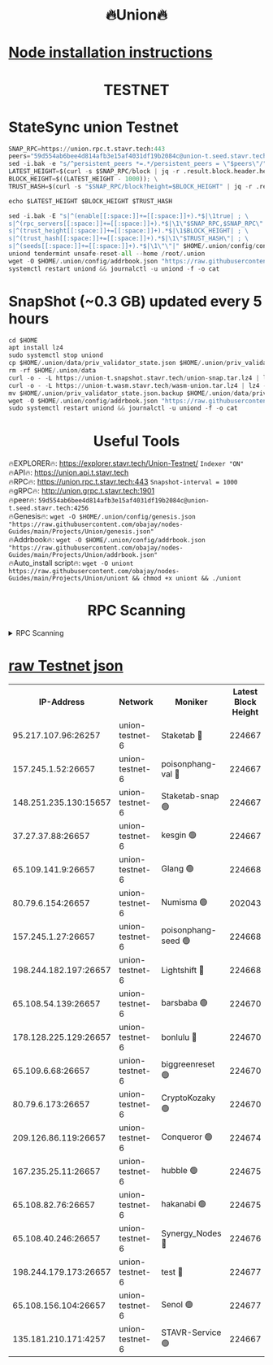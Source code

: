 <h1 align="center"> 🔥Union🔥</h1>

[Node installation instructions](https://github.com/obajay/nodes-Guides/tree/main/Projects/Union)
=

<h1 align="center"> TESTNET</h1>

# StateSync union Testnet
```python
SNAP_RPC=https://union.rpc.t.stavr.tech:443
peers="59d554ab6bee4d814afb3e15af4031df19b2084c@union-t.seed.stavr.tech:4256"
sed -i.bak -e "s/^persistent_peers *=.*/persistent_peers = \"$peers\"/" $HOME/.union/config/config.toml
LATEST_HEIGHT=$(curl -s $SNAP_RPC/block | jq -r .result.block.header.height); \
BLOCK_HEIGHT=$((LATEST_HEIGHT - 1000)); \
TRUST_HASH=$(curl -s "$SNAP_RPC/block?height=$BLOCK_HEIGHT" | jq -r .result.block_id.hash)

echo $LATEST_HEIGHT $BLOCK_HEIGHT $TRUST_HASH

sed -i.bak -E "s|^(enable[[:space:]]+=[[:space:]]+).*$|\1true| ; \
s|^(rpc_servers[[:space:]]+=[[:space:]]+).*$|\1\"$SNAP_RPC,$SNAP_RPC\"| ; \
s|^(trust_height[[:space:]]+=[[:space:]]+).*$|\1$BLOCK_HEIGHT| ; \
s|^(trust_hash[[:space:]]+=[[:space:]]+).*$|\1\"$TRUST_HASH\"| ; \
s|^(seeds[[:space:]]+=[[:space:]]+).*$|\1\"\"|" $HOME/.union/config/config.toml
uniond tendermint unsafe-reset-all --home /root/.union
wget -O $HOME/.union/config/addrbook.json "https://raw.githubusercontent.com/obajay/nodes-Guides/main/Projects/Union/addrbook.json"
systemctl restart uniond && journalctl -u uniond -f -o cat
```
# SnapShot (~0.3 GB) updated every 5 hours
```python
cd $HOME
apt install lz4
sudo systemctl stop uniond
cp $HOME/.union/data/priv_validator_state.json $HOME/.union/priv_validator_state.json.backup
rm -rf $HOME/.union/data
curl -o - -L https://union-t.snapshot.stavr.tech/union-snap.tar.lz4 | lz4 -c -d - | tar -x -C $HOME/.union --strip-components 2
curl -o - -L https://union-t.wasm.stavr.tech/wasm-union.tar.lz4 | lz4 -c -d - | tar -x -C $HOME/.union --strip-components 2
mv $HOME/.union/priv_validator_state.json.backup $HOME/.union/data/priv_validator_state.json
wget -O $HOME/.union/config/addrbook.json "https://raw.githubusercontent.com/obajay/nodes-Guides/main/Projects/Union/addrbook.json"
sudo systemctl restart uniond && journalctl -u uniond -f -o cat
```
 <h1 align="center"> Useful Tools</h1>
 
🔥EXPLORER🔥: https://explorer.stavr.tech/Union-Testnet/        `Indexer "ON"` \
🔥API🔥:      https://union.api.t.stavr.tech \
🔥RPC🔥:      https://union.rpc.t.stavr.tech:443              `Snapshot-interval = 1000` \
🔥gRPC🔥:     http://union.grpc.t.stavr.tech:1901 \
🔥peer🔥:     `59d554ab6bee4d814afb3e15af4031df19b2084c@union-t.seed.stavr.tech:4256` \
🔥Genesis🔥:     `wget -O $HOME/.union/config/genesis.json "https://raw.githubusercontent.com/obajay/nodes-Guides/main/Projects/Union/genesis.json"` \
🔥Addrbook🔥: ```wget -O $HOME/.union/config/addrbook.json "https://raw.githubusercontent.com/obajay/nodes-Guides/main/Projects/Union/addrbook.json"``` \
🔥Auto_install script🔥:  `wget -O uniont https://raw.githubusercontent.com/obajay/nodes-Guides/main/Projects/Union/uniont && chmod +x uniont && ./uniont`

<h1 align="center"> RPC Scanning</h1>

<details>
<summary>RPC Scanning</summary>

<h2 align="center"> We scan nodes in real time every 4 hours. And we provide the final result of RPC endpoints.
We cannot influence the operation of these nodes in any way. </h2>


```python
If Voting Power is higher than 0 --> then the Node is a validator of the network and may be subject to attack and be a potential threat to the chain.
```
```python
We marked such validators with a red symbol
```

</details>

[raw Testnet json](https://rpc-check.uniont.stavr.tech/uniont/rpc-uniont-result.json)
=



<table><tr><th>IP-Address</th><th>Network</th><th>Moniker</th><th>Latest Block Height</th><th>Earliest Block Height</th><th>Catching Up</th><th>Tx Index</th><th>Voting Power</th><th>Scan Time</th></tr><tr><td>95.217.107.96:26257</td><td>union-testnet-6</td><td>Staketab 🔴</td><td>224667</td><td>1</td><td>False</td><td>on</td><td>1000002</td><td>2024-02-28T07:19:14.963232149UTC</td></tr><tr><td>157.245.1.52:26657</td><td>union-testnet-6</td><td>poisonphang-val 🔴</td><td>224667</td><td>1</td><td>False</td><td>on</td><td>1000000</td><td>2024-02-28T07:19:15.565869464UTC</td></tr><tr><td>148.251.235.130:15657</td><td>union-testnet-6</td><td>Staketab-snap 🟢</td><td>224667</td><td>1</td><td>False</td><td>on</td><td>0</td><td>2024-02-28T07:19:16.110831020UTC</td></tr><tr><td>37.27.37.88:26657</td><td>union-testnet-6</td><td>kesgin 🟢</td><td>224667</td><td>1</td><td>False</td><td>on</td><td>0</td><td>2024-02-28T07:19:16.456158948UTC</td></tr><tr><td>65.109.141.9:26657</td><td>union-testnet-6</td><td>Glang 🟢</td><td>224668</td><td>1</td><td>False</td><td>on</td><td>0</td><td>2024-02-28T07:19:20.824446369UTC</td></tr><tr><td>80.79.6.154:26657</td><td>union-testnet-6</td><td>Numisma 🟢</td><td>202043</td><td>1</td><td>False</td><td>on</td><td>0</td><td>2024-02-28T07:19:21.186410692UTC</td></tr><tr><td>157.245.1.27:26657</td><td>union-testnet-6</td><td>poisonphang-seed 🟢</td><td>224668</td><td>1</td><td>False</td><td>on</td><td>0</td><td>2024-02-28T07:19:21.775205575UTC</td></tr><tr><td>198.244.182.197:26657</td><td>union-testnet-6</td><td>Lightshift 🔴</td><td>224668</td><td>1</td><td>False</td><td>on</td><td>1000000</td><td>2024-02-28T07:19:24.101168719UTC</td></tr><tr><td>65.108.54.139:26657</td><td>union-testnet-6</td><td>barsbaba 🟢</td><td>224670</td><td>1</td><td>False</td><td>on</td><td>0</td><td>2024-02-28T07:19:34.627677714UTC</td></tr><tr><td>178.128.225.129:26657</td><td>union-testnet-6</td><td>bonlulu 🔴</td><td>224670</td><td>1</td><td>False</td><td>on</td><td>1000000</td><td>2024-02-28T07:19:35.324980395UTC</td></tr><tr><td>65.109.6.68:26657</td><td>union-testnet-6</td><td>biggreenreset 🟢</td><td>224670</td><td>1</td><td>False</td><td>on</td><td>0</td><td>2024-02-28T07:19:35.632738894UTC</td></tr><tr><td>80.79.6.173:26657</td><td>union-testnet-6</td><td>CryptoKozaky 🟢</td><td>224670</td><td>1</td><td>False</td><td>on</td><td>0</td><td>2024-02-28T07:19:37.997422389UTC</td></tr><tr><td>209.126.86.119:26657</td><td>union-testnet-6</td><td>Conqueror 🟢</td><td>224674</td><td>1</td><td>False</td><td>on</td><td>0</td><td>2024-02-28T07:19:59.032304893UTC</td></tr><tr><td>167.235.25.11:26657</td><td>union-testnet-6</td><td>hubble 🟢</td><td>224675</td><td>1</td><td>False</td><td>on</td><td>0</td><td>2024-02-28T07:20:03.394624851UTC</td></tr><tr><td>65.108.82.76:26657</td><td>union-testnet-6</td><td>hakanabi 🟢</td><td>224675</td><td>1</td><td>False</td><td>on</td><td>0</td><td>2024-02-28T07:20:03.753876463UTC</td></tr><tr><td>65.108.40.246:26657</td><td>union-testnet-6</td><td>Synergy_Nodes 🔴</td><td>224676</td><td>1</td><td>False</td><td>on</td><td>1000001</td><td>2024-02-28T07:20:10.175750831UTC</td></tr><tr><td>198.244.179.173:26657</td><td>union-testnet-6</td><td>test 🔴</td><td>224677</td><td>1</td><td>False</td><td>on</td><td>1</td><td>2024-02-28T07:20:14.145127895UTC</td></tr><tr><td>65.108.156.104:26657</td><td>union-testnet-6</td><td>Senol 🟢</td><td>224677</td><td>1</td><td>False</td><td>on</td><td>0</td><td>2024-02-28T07:20:14.480932864UTC</td></tr><tr><td>135.181.210.171:4257</td><td>union-testnet-6</td><td>STAVR-Service 🟢</td><td>224667</td><td>222001</td><td>False</td><td>on</td><td>0</td><td>2024-02-28T07:19:15.869565871UTC</td></tr></table>
